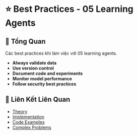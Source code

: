 # ⭐ Best Practices - 05 Learning Agents

## 🎯 Tổng Quan

Các best practices khi làm việc với 05 learning agents.

- **Always validate data**
- **Use version control**
- **Document code and experiments**
- **Monitor model performance**
- **Follow security best practices**

## 🔗 Liên Kết Liên Quan

- [Theory](./THEORY_05_learning_agents.md)
- [Implementation](./IMPLEMENTATION_05_learning_agents.md)
- [Code Examples](./CODE_EXAMPLES_05_learning_agents.md)
- [Complex Problems](./COMPLEX_PROBLEMS.md)
